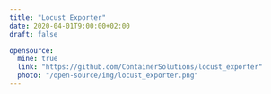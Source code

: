 ```yaml
---
title: "Locust Exporter"
date: 2020-04-01T9:00:00+02:00
draft: false

opensource:
  mine: true
  link: "https://github.com/ContainerSolutions/locust_exporter"
  photo: "/open-source/img/locust_exporter.png"
---
```

